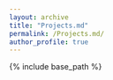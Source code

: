```yaml
---
layout: archive
title: "Projects.md"
permalink: /Projects.md/
author_profile: true
---
```


{% include base_path %}
